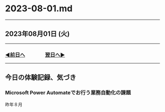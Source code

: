 # 2023-08-01.md

---

## 2023年08月01日 (火)

---

### [◀️前日へ](https://github.com/yuasys/chatty-journal/blob/main/2023/07/2023-07-31.md)&emsp;&emsp;&emsp;&emsp;[翌日へ▶️](https://github.com/yuasys/chatty-journal/blob/main/2023/08/2023-08-02.md)

---

## 今日の体験記録、気づき

### Microsoft Power Automateでお行う業務自動化の課題

昨年８月
